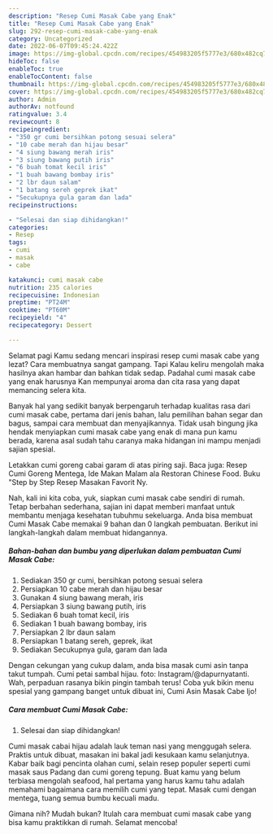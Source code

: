 ```yaml
---
description: "Resep Cumi Masak Cabe yang Enak"
title: "Resep Cumi Masak Cabe yang Enak"
slug: 292-resep-cumi-masak-cabe-yang-enak
category: Uncategorized
date: 2022-06-07T09:45:24.422Z
image: https://img-global.cpcdn.com/recipes/454983205f5777e3/680x482cq70/cumi-masak-cabe-foto-resep-utama.jpg
hideToc: false
enableToc: true
enableTocContent: false
thumbnail: https://img-global.cpcdn.com/recipes/454983205f5777e3/680x482cq70/cumi-masak-cabe-foto-resep-utama.jpg
cover: https://img-global.cpcdn.com/recipes/454983205f5777e3/680x482cq70/cumi-masak-cabe-foto-resep-utama.jpg
author: Admin
authorAv: notfound
ratingvalue: 3.4
reviewcount: 8
recipeingredient:
- "350 gr cumi bersihkan potong sesuai selera"
- "10 cabe merah dan hijau besar"
- "4 siung bawang merah iris"
- "3 siung bawang putih iris"
- "6 buah tomat kecil iris"
- "1 buah bawang bombay iris"
- "2 lbr daun salam"
- "1 batang sereh geprek ikat"
- "Secukupnya gula garam dan lada"
recipeinstructions:

- "Selesai dan siap dihidangkan!"
categories:
- Resep
tags:
- cumi
- masak
- cabe

katakunci: cumi masak cabe 
nutrition: 235 calories
recipecuisine: Indonesian
preptime: "PT24M"
cooktime: "PT60M"
recipeyield: "4"
recipecategory: Dessert

---
```



Selamat pagi Kamu sedang mencari inspirasi resep cumi masak cabe yang lezat? Cara membuatnya sangat gampang. Tapi Kalau keliru mengolah maka hasilnya akan hambar dan bahkan tidak sedap. Padahal cumi masak cabe yang enak harusnya Kan mempunyai aroma dan cita rasa yang dapat memancing selera kita.


Banyak hal yang sedikit banyak berpengaruh terhadap kualitas rasa dari cumi masak cabe, pertama dari jenis bahan, lalu pemilihan bahan segar dan bagus, sampai cara membuat dan menyajikannya. Tidak usah bingung jika hendak menyiapkan cumi masak cabe yang enak di mana pun kamu berada, karena asal sudah tahu caranya maka hidangan ini mampu menjadi sajian spesial.

Letakkan cumi goreng cabai garam di atas piring saji. Baca juga: Resep Cumi Goreng Mentega, Ide Makan Malam ala Restoran Chinese Food. Buku &#34;Step by Step Resep Masakan Favorit Ny.


Nah, kali ini kita coba, yuk, siapkan cumi masak cabe sendiri di rumah. Tetap berbahan sederhana, sajian ini dapat memberi manfaat untuk membantu menjaga kesehatan tubuhmu sekeluarga. Anda bisa membuat Cumi Masak Cabe memakai 9 bahan dan 0 langkah pembuatan. Berikut ini langkah-langkah dalam membuat hidangannya.

<!--inarticleads1-->

##### Bahan-bahan dan bumbu yang diperlukan dalam pembuatan Cumi Masak Cabe:

1. Sediakan 350 gr cumi, bersihkan potong sesuai selera
1. Persiapkan 10 cabe merah dan hijau besar
1. Gunakan 4 siung bawang merah, iris
1. Persiapkan 3 siung bawang putih, iris
1. Sediakan 6 buah tomat kecil, iris
1. Sediakan 1 buah bawang bombay, iris
1. Persiapkan 2 lbr daun salam
1. Persiapkan 1 batang sereh, geprek, ikat
1. Sediakan Secukupnya gula, garam dan lada


Dengan cekungan yang cukup dalam, anda bisa masak cumi asin tanpa takut tumpah. Cumi petai sambal hijau. foto: Instagram/@dapurnyatanti. Wah, perpaduan rasanya bikin pingin tambah terus! Coba yuk bikin menu spesial yang gampang banget untuk dibuat ini, Cumi Asin Masak Cabe Ijo! 

<!--inarticleads2-->

##### Cara membuat Cumi Masak Cabe:


1. Selesai dan siap dihidangkan!

Cumi masak cabai hijau adalah lauk teman nasi yang menggugah selera. Praktis untuk dibuat, masakan ini bakal jadi kesukaan kamu selanjutnya. Kabar baik bagi pencinta olahan cumi, selain resep populer seperti cumi masak saus Padang dan cumi goreng tepung. Buat kamu yang belum terbiasa mengolah seafood, hal pertama yang harus kamu tahu adalah memahami bagaimana cara memilih cumi yang tepat. Masak cumi dengan mentega, tuang semua bumbu kecuali madu. 

Gimana nih? Mudah bukan? Itulah cara membuat cumi masak cabe yang bisa kamu praktikkan di rumah. Selamat mencoba!
